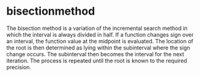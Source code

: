 # bisectionmethod
The bisection method is a variation of the incremental search method in which the interval is always divided in half. If a function changes sign over an interval, the function value at the midpoint is evaluated. The location of the root is then determined as lying within the subinterval where the sign change occurs. The subinterval then becomes the interval for the next iteration. The process is repeated until the root is known to the required precision.
